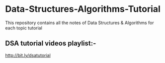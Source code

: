 # Data-Structures-Algorithms-Tutorial
This repository contains all the notes of Data Structures &amp; Algorithms for each topic tutorial

## DSA tutorial videos playlist:-
http://bit.ly/dsatutorial

